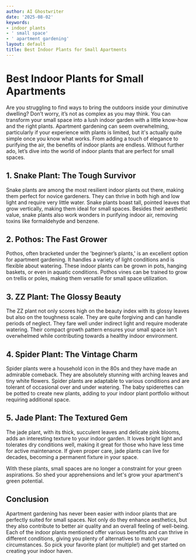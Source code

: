```yaml
---
author: AI Ghostwriter
date: '2025-08-02'
keywords:
- indoor plants
- ' small space'
- ' apartment gardening'
layout: default
title: Best Indoor Plants for Small Apartments
---
```


# Best Indoor Plants for Small Apartments

Are you struggling to find ways to bring the outdoors inside your diminutive dwelling? Don’t worry, it’s not as complex as you may think. You can transform your small space into a lush indoor garden with a little know-how and the right plants. Apartment gardening can seem overwhelming, particularly if your experience with plants is limited, but it's actually quite simple once you know what works. From adding a touch of elegance to purifying the air, the benefits of indoor plants are endless. Without further ado, let’s dive into the world of indoor plants that are perfect for small spaces.

## 1. Snake Plant: The Tough Survivor

Snake plants are among the most resilient indoor plants out there, making them perfect for novice gardeners. They can thrive in both high and low light and require very little water. Snake plants boast tall, pointed leaves that grow vertically, making them ideal for small spaces. Besides their aesthetic value, snake plants also work wonders in purifying indoor air, removing toxins like formaldehyde and benzene.

## 2. Pothos: The Fast Grower

Pothos, often bracketed under the 'beginner’s plants,' is an excellent option for apartment gardening. It handles a variety of light conditions and is flexible about watering. These indoor plants can be grown in pots, hanging baskets, or even in aquatic conditions. Pothos vines can be trained to grow on trellis or poles, making them versatile for small space utilization.

## 3. ZZ Plant: The Glossy Beauty

The ZZ plant not only scores high on the beauty index with its glossy leaves but also on the toughness scale. They are quite forgiving and can handle periods of neglect. They fare well under indirect light and require moderate watering. Their compact growth pattern ensures your small space isn't overwhelmed while contributing towards a healthy indoor environment.

## 4. Spider Plant: The Vintage Charm

Spider plants were a household icon in the 80s and they have made an admirable comeback. They are absolutely stunning with arching leaves and tiny white flowers. Spider plants are adaptable to various conditions and are tolerant of occasional over and under watering. The baby spiderettes can be potted to create new plants, adding to your indoor plant portfolio without requiring additional space.

## 5. Jade Plant: The Textured Gem

The jade plant, with its thick, succulent leaves and delicate pink blooms, adds an interesting texture to your indoor garden. It loves bright light and tolerates dry conditions well, making it great for those who have less time for active maintenance. If given proper care, jade plants can live for decades, becoming a permanent fixture in your space.

With these plants, small spaces are no longer a constraint for your green aspirations. So shed your apprehensions and let's grow your apartment's green potential.

## Conclusion

Apartment gardening has never been easier with indoor plants that are perfectly suited for small spaces. Not only do they enhance aesthetics, but they also contribute to better air quality and an overall feeling of well-being. Each of the indoor plants mentioned offer various benefits and can thrive in different conditions, giving you plenty of alternatives to match your circumstances. So pick your favorite plant (or multiple!) and get started on creating your indoor haven.